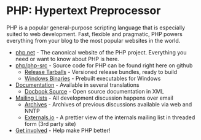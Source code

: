 # PHP: Hypertext Preprocessor

PHP is a popular general-purpose scripting language that is especially suited to web development. Fast, flexible and pragmatic, PHP powers everything from your blog to the most popular websites in the world.

* [php.net](https://www.php.net) - The canonical website of the PHP project.  Everything you need or want to know about PHP is here.
* [php/php-src](https://github.com/php/php-src) - Source code for PHP can be found right here on github
  * [Release Tarballs](https://www.php.net/downloads) - Versioned release bundles, ready to build
  * [Windows Binaries](https://windows.php.net) - Prebuilt executables for Windows
* [Documentation](https://www.php.net/manual) - Available in several translations
  * [Docbook Source](https://github.com/php/doc-en) - Open source documentation in XML
* [Mailing Lists](https://www.php.net/mailing-lists.php) - All development discussion happens over email
  * [Archives](https://news-web.php.net) - Archives of previous discussions available via web and NNTP
  * [Externals.io](https://externals.io) - A prettier view of the internals mailing list in threaded form (3rd party site)
* [Get involved](https://www.php.net/get-involved) - Help make PHP better!
